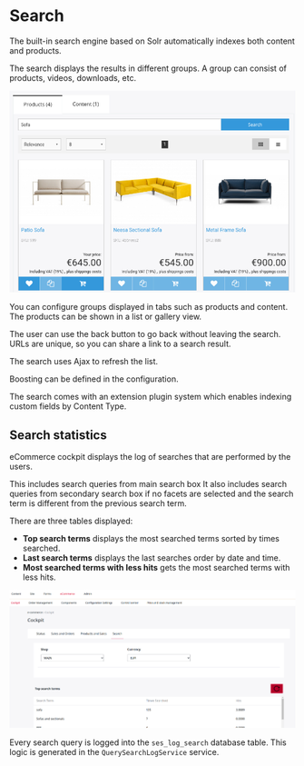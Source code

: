 # Search

The built-in search engine based on Solr automatically indexes both content and products.

The search displays the results in different groups. A group can consist of products, videos, downloads, etc.

![](../img/search_categories.png "Categories in search results")

You can configure groups displayed in tabs such as products and content.
The products can be shown in a list or gallery view.

The user can use the back button to go back without leaving the search.
URLs are unique, so you can share a link to a search result.

The search uses Ajax to refresh the list.

Boosting can be defined in the configuration.

The search comes with an extension plugin system which enables indexing custom fields by Content Type.

## Search statistics

eCommerce cockpit displays the log of searches that are performed by the users.

This includes search queries from main search box
It also includes search queries from secondary search box if no facets are selected
and the search term is different from the previous search term.

There are three tables displayed:

- **Top search terms** displays the most searched terms sorted by times searched.
- **Last search terms** displays the last searches order by date and time.
- **Most searched terms with less hits** gets the most searched terms with less hits.

![Search statistics table](../img/search_statistics.png)

Every search query is logged into the `ses_log_search` database table.
This logic is generated in the `QuerySearchLogService` service.
